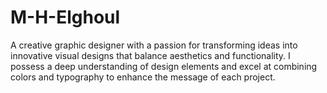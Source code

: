 # M-H-Elghoul
A creative graphic designer with a passion for transforming ideas into innovative visual designs that balance aesthetics and functionality. I possess a deep understanding of design elements and excel at combining colors and typography to enhance the message of each project.

